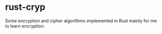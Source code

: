 # rust-cryp

Some encryption and cipher algorithms implemented in Rust mainly for me to learn encryption.
